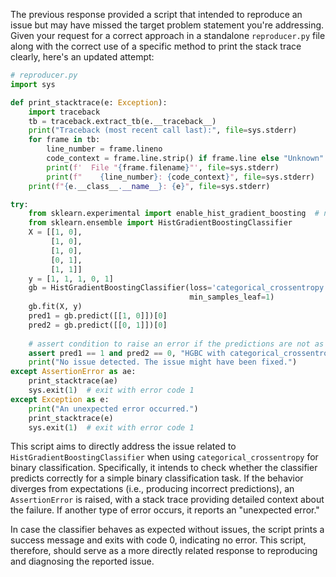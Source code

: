 The previous response provided a script that intended to reproduce an issue but may have missed the target problem statement you're addressing. Given your request for a correct approach in a standalone `reproducer.py` file along with the correct use of a specific method to print the stack trace clearly, here's an updated attempt:

```python
# reproducer.py
import sys

def print_stacktrace(e: Exception):
    import traceback
    tb = traceback.extract_tb(e.__traceback__)
    print("Traceback (most recent call last):", file=sys.stderr)
    for frame in tb:
        line_number = frame.lineno
        code_context = frame.line.strip() if frame.line else "Unknown"
        print(f'  File "{frame.filename}"', file=sys.stderr)
        print(f"    {line_number}: {code_context}", file=sys.stderr)
    print(f"{e.__class__.__name__}: {e}", file=sys.stderr)

try:
    from sklearn.experimental import enable_hist_gradient_boosting  # noqa: F401
    from sklearn.ensemble import HistGradientBoostingClassifier
    X = [[1, 0],
         [1, 0],
         [1, 0],
         [0, 1],
         [1, 1]]
    y = [1, 1, 1, 0, 1]
    gb = HistGradientBoostingClassifier(loss='categorical_crossentropy',
                                        min_samples_leaf=1)
    gb.fit(X, y)
    pred1 = gb.predict([[1, 0]])[0]
    pred2 = gb.predict([[0, 1]])[0]
    
    # assert condition to raise an error if the predictions are not as expected
    assert pred1 == 1 and pred2 == 0, "HGBC with categorical_crossentropy does not work as expected for binary classification."
    print("No issue detected. The issue might have been fixed.")
except AssertionError as ae:
    print_stacktrace(ae)
    sys.exit(1)  # exit with error code 1
except Exception as e:
    print("An unexpected error occurred.")
    print_stacktrace(e)
    sys.exit(1)  # exit with error code 1
```

This script aims to directly address the issue related to `HistGradientBoostingClassifier` when using `categorical_crossentropy` for binary classification. Specifically, it intends to check whether the classifier predicts correctly for a simple binary classification task. If the behavior diverges from expectations (i.e., producing incorrect predictions), an `AssertionError` is raised, with a stack trace providing detailed context about the failure. If another type of error occurs, it reports an "unexpected error."

In case the classifier behaves as expected without issues, the script prints a success message and exits with code 0, indicating no error. This script, therefore, should serve as a more directly related response to reproducing and diagnosing the reported issue.